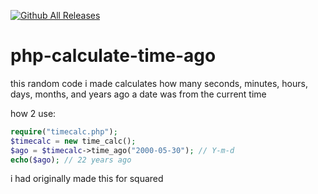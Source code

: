 [![Github All Releases](https://img.shields.io/github/downloads/atom/atom/total.svg)]()
# php-calculate-time-ago
this random code i made calculates how many seconds, minutes, hours, days, months, and years ago a date was from the current time

how 2 use:
```php
require("timecalc.php");
$timecalc = new time_calc();
$ago = $timecalc->time_ago("2000-05-30"); // Y-m-d
echo($ago); // 22 years ago
```


i had originally made this for squared
